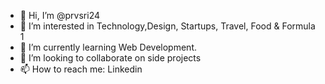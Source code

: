 - 👋 Hi, I’m @prvsri24
- 👀 I’m interested in Technology,Design, Startups, Travel, Food & Formula 1
- 🌱 I’m currently learning Web Development.
- 💞️ I’m looking to collaborate on side projects
- 📫 How to reach me: Linkedin

<!---
prvsri24/prvsri24 is a ✨ special ✨ repository because its `README.md` (this file) appears on your GitHub profile.
You can click the Preview link to take a look at your changes.
--->
